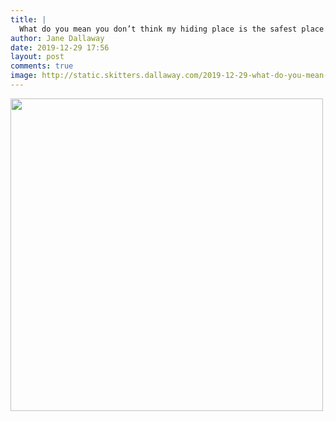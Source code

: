 ```yaml
---
title: |
  What do you mean you don’t think my hiding place is the safest place in the world?
author: Jane Dallaway
date: 2019-12-29 17:56
layout: post
comments: true
image: http://static.skitters.dallaway.com/2019-12-29-what-do-you-mean-you-don-t-think-my-hiding-place-is-the-safest-place-in-the-world-thumb-1-IMG-0042.JPG
---
```


<div>
        <a href="http://static.skitters.dallaway.com/2019-12-29-what-do-you-mean-you-don-t-think-my-hiding-place-is-the-safest-place-in-the-world-fullsize-1-IMG-0042.JPG">
          <img src="http://static.skitters.dallaway.com/2019-12-29-what-do-you-mean-you-don-t-think-my-hiding-place-is-the-safest-place-in-the-world-thumb-1-IMG-0042.JPG" width="500" height="500"/>
        </a>
      </div>


  
      
